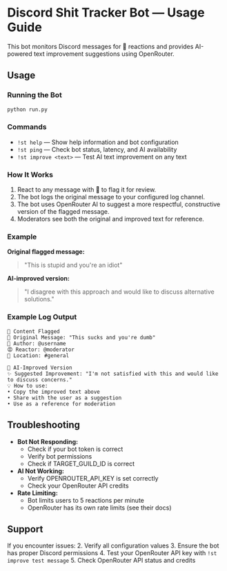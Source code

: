 
# Discord Shit Tracker Bot — Usage Guide

This bot monitors Discord messages for 💩 reactions and provides AI-powered text improvement suggestions using OpenRouter.

## Usage

### Running the Bot

```bash
python run.py
```

### Commands

- `!st help` — Show help information and bot configuration
- `!st ping` — Check bot status, latency, and AI availability
- `!st improve <text>` — Test AI text improvement on any text

### How It Works

1. React to any message with 💩 to flag it for review.
2. The bot logs the original message to your configured log channel.
3. The bot uses OpenRouter AI to suggest a more respectful, constructive version of the flagged message.
4. Moderators see both the original and improved text for reference.

### Example

**Original flagged message:**
> "This is stupid and you're an idiot"

**AI-improved version:**
> "I disagree with this approach and would like to discuss alternative solutions."

### Example Log Output

```
💩 Content Flagged
📝 Original Message: "This sucks and you're dumb"
👤 Author: @username
😡 Reactor: @moderator
📍 Location: #general
```

```
🤖 AI-Improved Version
✨ Suggested Improvement: "I'm not satisfied with this and would like to discuss concerns."
💡 How to use:
• Copy the improved text above
• Share with the user as a suggestion
• Use as a reference for moderation
```

## Troubleshooting

- **Bot Not Responding:**
  - Check if your bot token is correct
  - Verify bot permissions
  - Check if TARGET_GUILD_ID is correct
- **AI Not Working:**
  - Verify OPENROUTER_API_KEY is set correctly
  - Check your OpenRouter API credits
- **Rate Limiting:**
  - Bot limits users to 5 reactions per minute
  - OpenRouter has its own rate limits (see their docs)

## Support

If you encounter issues:
2. Verify all configuration values
3. Ensure the bot has proper Discord permissions
4. Test your OpenRouter API key with `!st improve test message`
5. Check OpenRouter API status and credits